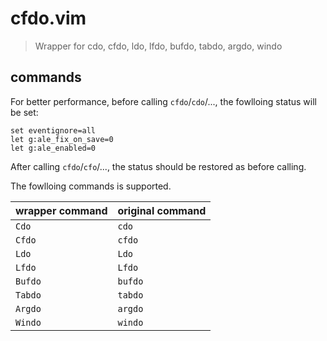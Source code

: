 # cfdo.vim

> Wrapper for cdo, cfdo, ldo, lfdo, bufdo, tabdo, argdo, windo

## commands

For better performance, before calling `cfdo`/`cdo`/..., the fowlloing status will be set:

```viml
set eventignore=all
let g:ale_fix_on_save=0
let g:ale_enabled=0
```

After calling `cfdo`/`cfo`/..., the status should be restored as before calling.

The fowlloing commands is supported.

| wrapper command | original command |
| :-------------- | :--------------- |
| `Cdo`           | `cdo`            |
| `Cfdo`          | `cfdo`           |
| `Ldo`           | `Ldo`            |
| `Lfdo`          | `Lfdo`           |
| `Bufdo`         | `bufdo`          |
| `Tabdo`         | `tabdo`          |
| `Argdo`         | `argdo`          |
| `Windo`         | `windo`          |

